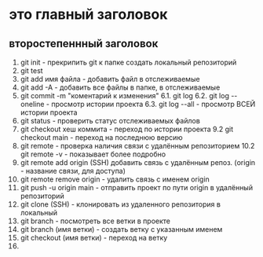 # это главный заголовок
## второстепеннный заголовок
1. git init - прекрипить git к папке создать локальный репозиторий
2. git test
3. git add имя файла - добавить файл в отслеживаемые
4. git add -A - добавить все файлы в папке, в отслеживаемые
5. git commit -m "коментарий к изменения"
6.1. git log 
6.2. git log --oneline - просмотр истории проекта
6.3. git log --all - просмотр ВСЕЙ истории проекта 
8. git status - проверить статус отслеживаемых файлов
9. git checkout хеш коммита - переход по истории проекта
9.2 git checkout main - переход на последнюю версию
10. git remote - проверка наличия связи с удалённым репозиторием 
10.2 git remote -v - показывает более подробно
11. git remote add origin (SSH) добавить связь с удалённым репоз. (origin - название связи, для доступа)
12. git remote remove origin - удалить связь с именем origin
13. git push -u origin main - отправить проект по пути origin в удалённый репозиторий
14. git clone (SSH) - клонировать из удаленного репозитория в локальный
15. git branch - посмотреть все ветки в проекте
16. git branch (имя ветки) - создать ветку с указанным именем
17. git checkout (имя ветки) - переход на ветку
18. 
